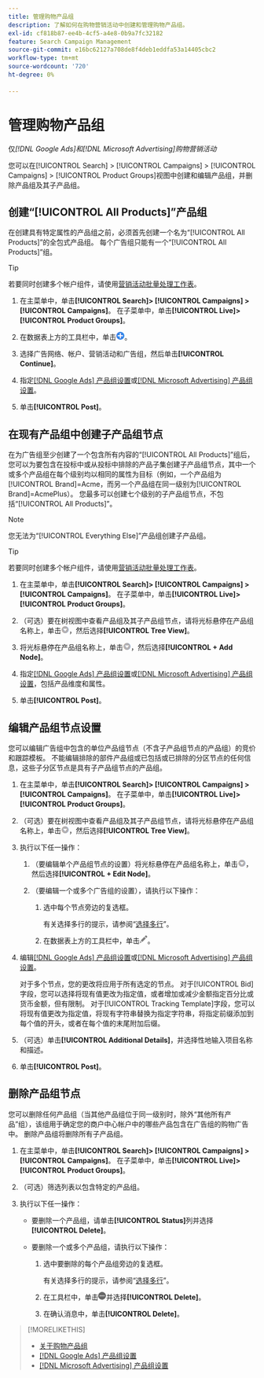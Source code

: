 ```yaml
---
title: 管理购物产品组
description: 了解如何在购物营销活动中创建和管理购物产品组。
exl-id: cf818b87-ee4b-4cf5-a4e8-0b9a7fc32182
feature: Search Campaign Management
source-git-commit: e16bc62127a708de8f4deb1eddfa53a14405cbc2
workflow-type: tm+mt
source-wordcount: '720'
ht-degree: 0%

---
```


# 管理购物产品组

仅&#x200B;*[!DNL Google Ads]和[!DNL Microsoft Advertising]购物营销活动*

您可以在[!UICONTROL Search] > [!UICONTROL Campaigns] > [!UICONTROL Campaigns] > [!UICONTROL Product Groups]视图中创建和编辑产品组，并删除产品组及其子产品组。

## 创建“[!UICONTROL All Products]”产品组

在创建具有特定属性的产品组之前，必须首先创建一个名为“[!UICONTROL All Products]”的全包式产品组。 每个广告组只能有一个“[!UICONTROL All Products]”组。

>[!TIP]
>
>若要同时创建多个帐户组件，请使用[营销活动批量处理工作表](/help/search-social-commerce/campaign-management/bulksheets/bulksheet-about.md)。

1. 在主菜单中，单击&#x200B;**[!UICONTROL Search]> [!UICONTROL Campaigns] >[!UICONTROL Campaigns]**。 在子菜单中，单击&#x200B;**[!UICONTROL Live]>[!UICONTROL Product Groups]**。

1. 在数据表上方的工具栏中，单击![创建](/help/search-social-commerce/assets/add.png "创建")。

1. 选择广告网络、帐户、营销活动和广告组，然后单击&#x200B;**[!UICONTROL Continue]**。

1. 指定[[!DNL Google Ads] 产品组设置](product-group-settings-google.md)或[[!DNL Microsoft Advertising] 产品组设置](product-group-settings-microsoft.md)。

1. 单击&#x200B;**[!UICONTROL Post]**。

## 在现有产品组中创建子产品组节点

在为广告组至少创建了一个包含所有内容的“[!UICONTROL All Products]”组后，您可以为要包含在投标中或从投标中排除的产品子集创建子产品组节点，其中一个或多个产品组在每个级别均以相同的属性为目标（例如，一个产品组为[!UICONTROL Brand]=Acme，而另一个产品组在同一级别为[!UICONTROL Brand]=AcmePlus）。 您最多可以创建七个级别的子产品组节点，不包括“[!UICONTROL All Products]”。

>[!NOTE]
>
>您无法为“[!UICONTROL Everything Else]”产品组创建子产品组。

>[!TIP]
>
>若要同时创建多个帐户组件，请使用[营销活动批量处理工作表](/help/search-social-commerce/campaign-management/bulksheets/bulksheet-about.md)。

1. 在主菜单中，单击&#x200B;**[!UICONTROL Search]> [!UICONTROL Campaigns] >[!UICONTROL Campaigns]**。 在子菜单中，单击&#x200B;**[!UICONTROL Live]>[!UICONTROL Product Groups]**。

1. （可选）要在树视图中查看产品组及其子产品组节点，请将光标悬停在产品组名称上，单击![菜单图标](/help/search-social-commerce/assets/arrow-dropdown-menu.png "菜单图标")，然后选择&#x200B;**[!UICONTROL Tree View]**。

1. 将光标悬停在产品组名称上，单击![箭头下拉菜单](/help/search-social-commerce/assets/arrow-dropdown-menu.png "箭头下拉菜单")，然后选择&#x200B;**[!UICONTROL + Add Node]**。

1. 指定[[!DNL Google Ads] 产品组设置](product-group-settings-google.md)或[[!DNL Microsoft Advertising] 产品组设置](product-group-settings-microsoft.md)，包括产品维度和属性。

1. 单击&#x200B;**[!UICONTROL Post]**。

## 编辑产品组节点设置

您可以编辑广告组中包含的单位产品组节点（不含子产品组节点的产品组）的竞价和跟踪模板。 不能编辑排除的部件产品组或已包括或已排除的分区节点的任何信息，这些子分区节点是具有子产品组节点的产品组。

1. 在主菜单中，单击&#x200B;**[!UICONTROL Search]> [!UICONTROL Campaigns] >[!UICONTROL Campaigns]**。 在子菜单中，单击&#x200B;**[!UICONTROL Live]>[!UICONTROL Product Groups]**。

1. （可选）要在树视图中查看产品组及其子产品组节点，请将光标悬停在产品组名称上，单击![菜单图标](/help/search-social-commerce/assets/arrow-dropdown-menu.png "菜单图标")，然后选择&#x200B;**[!UICONTROL Tree View]**。

1. 执行以下任一操作：

   1. （要编辑单个产品组节点的设置）将光标悬停在产品组名称上，单击![菜单图标](/help/search-social-commerce/assets/arrow-dropdown-menu.png "菜单图标")，然后选择&#x200B;**[!UICONTROL + Edit Node]**。

   1. （要编辑一个或多个广告组的设置），请执行以下操作：

      1. 选中每个节点旁边的复选框。

         有关选择多行的提示，请参阅“[选择多行](/help/search-social-commerce/common-tasks/navigation-editing-selection/multiple-rows-select.md)”。

      1. 在数据表上方的工具栏中，单击![编辑](/help/search-social-commerce/assets/edit.png "编辑")。

1. 编辑[[!DNL Google Ads] 产品组设置](product-group-settings-google.md)或[[!DNL Microsoft Advertising] 产品组设置](product-group-settings-microsoft.md)。

   对于多个节点，您的更改将应用于所有选定的节点。 对于[!UICONTROL Bid]字段，您可以选择将现有值更改为指定值，或者增加或减少金额指定百分比或货币金额，但有限制。 对于[!UICONTROL Tracking Template]字段，您可以将现有值更改为指定值，将现有字符串替换为指定字符串，将指定前缀添加到每个值的开头，或者在每个值的末尾附加后缀。

1. （可选）单击&#x200B;**[!UICONTROL Additional Details]**，并选择性地输入项目名称和描述。

1. 单击&#x200B;**[!UICONTROL Post]**。

## 删除产品组节点

您可以删除任何产品组（当其他产品组位于同一级别时，除外“其他所有产品”组），该组用于确定您的商户中心帐户中的哪些产品包含在广告组的购物广告中。 删除产品组将删除所有子产品组。

1. 在主菜单中，单击&#x200B;**[!UICONTROL Search]> [!UICONTROL Campaigns] >[!UICONTROL Campaigns]**。 在子菜单中，单击&#x200B;**[!UICONTROL Live]>[!UICONTROL Product Groups]**。

1. （可选）筛选列表以包含特定的产品组。

1. 执行以下任一操作：

   * 要删除一个产品组，请单击&#x200B;**[!UICONTROL Status]**&#x200B;列并选择&#x200B;**[!UICONTROL Delete]**。

   * 要删除一个或多个产品组，请执行以下操作：

      1. 选中要删除的每个产品组旁边的复选框。

         有关选择多行的提示，请参阅“[选择多行](/help/search-social-commerce/common-tasks/navigation-editing-selection/multiple-rows-select.md)”。

      1. 在工具栏中，单击![更多](/help/search-social-commerce/assets/more.png "更多")并选择&#x200B;**[!UICONTROL Delete]**。

      1. 在确认消息中，单击&#x200B;**[!UICONTROL Delete]**。

>[!MORELIKETHIS]
>
>* [关于购物产品组](product-group-about.md)
>* [[!DNL Google Ads] 产品组设置](product-group-settings-google.md)
>* [[!DNL Microsoft Advertising] 产品组设置](product-group-settings-microsoft.md)
